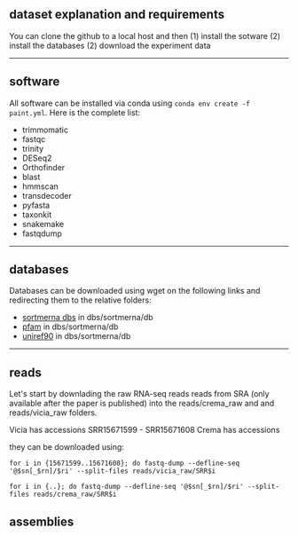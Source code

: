 ## dataset explanation and requirements

You can clone the github to a local host and then (1) install the sotware (2) install the databases (2) download the experiment data

---

## software

All software can be installed via conda using ```conda env create -f paint.yml```. Here is the complete list:

- trimmomatic
- fastqc
- trinity
- DESeq2
- Orthofinder
- blast
- hmmscan
- transdecoder
- pyfasta
- taxonkit
- snakemake
- fastqdump

---

## databases 

Databases can be downloaded using wget on the following links and redirecting them to the relative folders:

- [sortmerna dbs](https://github.com/biocore/sortmerna/tree/master/data/rRNA_databases) in dbs/sortmerna/db
- [pfam](ftp://ftp.ebi.ac.uk/pub/databases/Pfam/current_release/Pfam-A.hmm.gz) in dbs/sortmerna/db
- [uniref90](https://ftp.uniprot.org/pub/databases/uniprot/uniref/uniref90/uniref90.fasta.gz) in dbs/sortmerna/db

---

## reads

Let's start by downlading the raw RNA-seq reads reads from SRA (only available after the paper is published) into the reads/crema_raw and and reads/vicia_raw folders.

Vicia has accessions SRR15671599 - SRR15671608
Crema has accessions

they can be downloaded using:

```for i in {15671599..15671608}; do fastq-dump --defline-seq '@$sn[_$rn]/$ri' --split-files reads/vicia_raw/SRR$i```

```for i in {..}; do fastq-dump --defline-seq '@$sn[_$rn]/$ri' --split-files reads/crema_raw/SRR$i```

## assemblies
